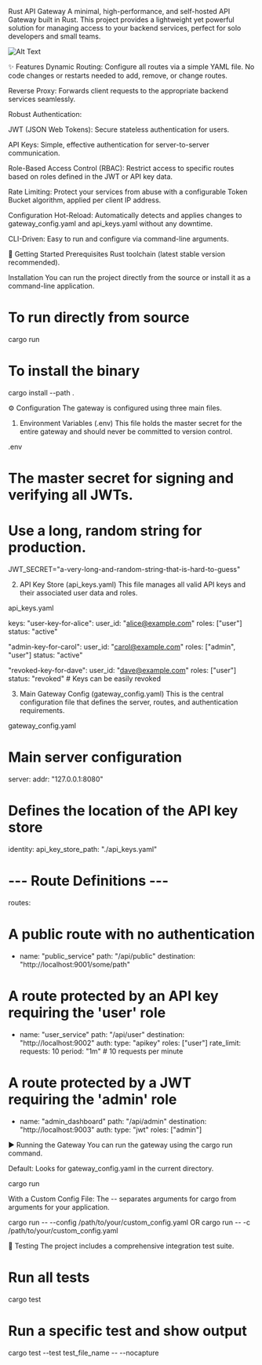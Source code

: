 Rust API Gateway
A minimal, high-performance, and self-hosted API Gateway built in Rust. This project provides a lightweight yet powerful solution for managing access to your backend services, perfect for solo developers and small teams.

![Alt Text]("C:\Users\khunt\Downloads\Gemini_Generated_Image_eg1fcqeg1fcqeg1f.png")

✨ Features
Dynamic Routing: Configure all routes via a simple YAML file. No code changes or restarts needed to add, remove, or change routes.

Reverse Proxy: Forwards client requests to the appropriate backend services seamlessly.

Robust Authentication:

JWT (JSON Web Tokens): Secure stateless authentication for users.

API Keys: Simple, effective authentication for server-to-server communication.

Role-Based Access Control (RBAC): Restrict access to specific routes based on roles defined in the JWT or API key data.

Rate Limiting: Protect your services from abuse with a configurable Token Bucket algorithm, applied per client IP address.

Configuration Hot-Reload: Automatically detects and applies changes to gateway_config.yaml and api_keys.yaml without any downtime.

CLI-Driven: Easy to run and configure via command-line arguments.

🚀 Getting Started
Prerequisites
Rust toolchain (latest stable version recommended).

Installation
You can run the project directly from the source or install it as a command-line application.

# To run directly from source
cargo run

# To install the binary
cargo install --path .

⚙️ Configuration
The gateway is configured using three main files.

1. Environment Variables (.env)
This file holds the master secret for the entire gateway and should never be committed to version control.

.env

# The master secret for signing and verifying all JWTs.
# Use a long, random string for production.
JWT_SECRET="a-very-long-and-random-string-that-is-hard-to-guess"

2. API Key Store (api_keys.yaml)
This file manages all valid API keys and their associated user data and roles.

api_keys.yaml

keys:
  "user-key-for-alice":
    user_id: "alice@example.com"
    roles: ["user"]
    status: "active"

  "admin-key-for-carol":
    user_id: "carol@example.com"
    roles: ["admin", "user"]
    status: "active"

  "revoked-key-for-dave":
    user_id: "dave@example.com"
    roles: ["user"]
    status: "revoked" # Keys can be easily revoked

3. Main Gateway Config (gateway_config.yaml)
This is the central configuration file that defines the server, routes, and authentication requirements.

gateway_config.yaml

# Main server configuration
server:
  addr: "127.0.0.1:8080"

# Defines the location of the API key store
identity:
  api_key_store_path: "./api_keys.yaml"

# --- Route Definitions ---
routes:
  # A public route with no authentication
  - name: "public_service"
    path: "/api/public"
    destination: "http://localhost:9001/some/path"

  # A route protected by an API key requiring the 'user' role
  - name: "user_service"
    path: "/api/user"
    destination: "http://localhost:9002"
    auth:
      type: "apikey"
      roles: ["user"]
    rate_limit:
      requests: 10
      period: "1m" # 10 requests per minute

  # A route protected by a JWT requiring the 'admin' role
  - name: "admin_dashboard"
    path: "/api/admin"
    destination: "http://localhost:9003"
    auth:
      type: "jwt"
      roles: ["admin"]

▶️ Running the Gateway
You can run the gateway using the cargo run command.

Default:
Looks for gateway_config.yaml in the current directory.

cargo run

With a Custom Config File:
The -- separates arguments for cargo from arguments for your application.

cargo run -- --config /path/to/your/custom_config.yaml
OR
cargo run -- -c /path/to/your/custom_config.yaml


🧪 Testing
The project includes a comprehensive integration test suite.

# Run all tests
cargo test

# Run a specific test and show output
cargo test --test test_file_name -- --nocapture
